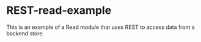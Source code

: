 # REST-read-example
This is an example of a Read module that uses REST to access data from a backend store.
